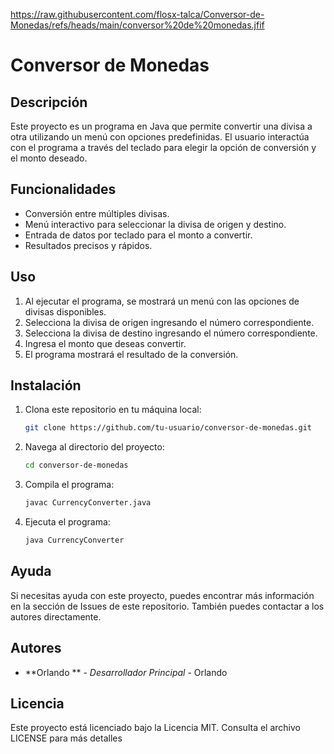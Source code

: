 https://raw.githubusercontent.com/flosx-talca/Conversor-de-Monedas/refs/heads/main/conversor%20de%20monedas.jfif

# Conversor de Monedas

## Descripción
Este proyecto es un programa en Java que permite convertir una divisa a otra utilizando un menú con opciones predefinidas. El usuario interactúa con el programa a través del teclado para elegir la opción de conversión y el monto deseado.

## Funcionalidades
- Conversión entre múltiples divisas.
- Menú interactivo para seleccionar la divisa de origen y destino.
- Entrada de datos por teclado para el monto a convertir.
- Resultados precisos y rápidos.

## Uso
1. Al ejecutar el programa, se mostrará un menú con las opciones de divisas disponibles.
2. Selecciona la divisa de origen ingresando el número correspondiente.
3. Selecciona la divisa de destino ingresando el número correspondiente.
4. Ingresa el monto que deseas convertir.
5. El programa mostrará el resultado de la conversión.

## Instalación
1. Clona este repositorio en tu máquina local:
   ```bash
   git clone https://github.com/tu-usuario/conversor-de-monedas.git

2. Navega al directorio del proyecto:
   ```bash
   cd conversor-de-monedas

3. Compila el programa:
   ```bash
   javac CurrencyConverter.java

4. Ejecuta el programa:
   ```bash
   java CurrencyConverter

## Ayuda
Si necesitas ayuda con este proyecto, puedes encontrar más información en la sección de Issues de este repositorio. También puedes contactar a los autores directamente.

## Autores
- **Orlando ** - *Desarrollador Principal* - Orlando

## Licencia
Este proyecto está licenciado bajo la Licencia MIT. Consulta el archivo LICENSE para más detalles
